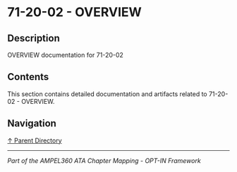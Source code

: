 # 71-20-02 - OVERVIEW

## Description

OVERVIEW documentation for 71-20-02

## Contents

This section contains detailed documentation and artifacts related to 71-20-02 - OVERVIEW.

## Navigation

[↑ Parent Directory](../README.md)

---

*Part of the AMPEL360 ATA Chapter Mapping - OPT-IN Framework*
